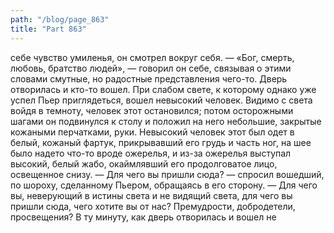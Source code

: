 ```yaml
---
path: "/blog/page_863"
title: "Part 863"
---
```


себе чувство умиленья, он смотрел вокруг себя. — «Бог, смерть, любовь, братство людей», — говорил он себе, связывая о этими словами смутные, но радостные представления чего-то. Дверь отворилась и кто-то вошел.
При слабом свете, к которому однако уже успел Пьер приглядеться, вошел невысокий человек. Видимо с света войдя в темноту, человек этот остановился; потом осторожными шагами он подвинулся к столу и положил на него небольшие, закрытые кожаными перчатками, руки.
Невысокий человек этот был одет в белый, кожаный фартук, прикрывавший его грудь и часть ног, на шее было надето что-то вроде ожерелья, и из-за ожерелья выступал высокий, белый жабо, окаймлявший его продолговатое лицо, освещенное снизу.
— Для чего вы пришли сюда? — спросил вошедший, по шороху, сделанному Пьером, обращаясь в его сторону. — Для чего вы, неверующий в истины света и не видящий света, для чего вы пришли сюда, чего хотите вы от нас? Премудрости, добродетели, просвещения?
В ту минуту, как дверь отворилась и вошел не
